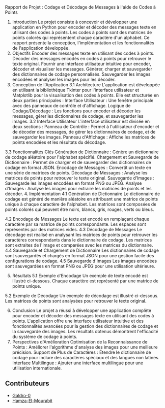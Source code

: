 Rapport de Projet : Codage et Décodage de Messages à l'aide de Codes à Points

1. Introduction
Le projet consiste à concevoir et développer une application en Python pour encoder et décoder des messages texte en utilisant des codes à points. Les codes à points sont des matrices de points colorés qui représentent chaque caractère d'un alphabet. Ce rapport présente la conception, l'implémentation et les fonctionnalités de l'application développée.
2. Objectifs
Encoder des messages texte en utilisant des codes à points.
Décoder des messages encodés en codes à points pour retrouver le texte original.
Fournir une interface utilisateur intuitive pour encoder, décoder et visualiser les messages.
Générer, charger et sauvegarder des dictionnaires de codage personnalisés.
Sauvegarder les images encodées et analyser les images pour les décoder.
3. Conception de l'Application
3.1 Architecture
L'application est développée en utilisant la bibliothèque Tkinter pour l'interface utilisateur et Matplotlib pour la visualisation des codes à points. Elle est structurée en deux parties principales :
Interface Utilisateur : Une fenêtre principale avec des panneaux de contrôle et d'affichage.
Logique de Codage/Décodage : Les fonctions pour encoder et décoder les messages, gérer les dictionnaires de codage, et sauvegarder les images.
3.2 Interface Utilisateur
L'interface utilisateur est divisée en deux sections :
Panneau de Contrôle : Permet à l'utilisateur d'encoder et de décoder des messages, de gérer les dictionnaires de codage, et de sauvegarder les images.
Panneau d'Affichage : Affiche les matrices de points encodées et les résultats du décodage.
 
3.3 Fonctionnalités Clés
Génération de Dictionnaire : Génère un dictionnaire de codage aléatoire pour l'alphabet spécifié.
Chargement et Sauvegarde de Dictionnaire : Permet de charger et de sauvegarder des dictionnaires de codage en format JSON.
Encodage de Messages : Convertit un texte en une série de matrices de points.
Décodage de Messages : Analyse les matrices de points pour retrouver le texte original.
Sauvegarde d'Images : Sauvegarde les images encodées en format PNG ou JPEG.
Analyse d'Images : Analyse les images pour extraire les matrices de points et les décoder.
4. Implémentation
4.1 Génération de Dictionnaire
Le dictionnaire de codage est généré de manière aléatoire en attribuant une matrice de points unique à chaque caractère de l'alphabet. Les matrices sont composées de points colorés qui peuvent être noirs, blancs, gris, rouges, verts ou bleus.
 
4.2 Encodage de Messages
Le texte est encodé en remplaçant chaque caractère par sa matrice de points correspondante. Les espaces sont représentés par des matrices vides.
4.3 Décodage de Messages
Le décodage est réalisé en analysant les matrices de points pour retrouver les caractères correspondants dans le dictionnaire de codage. Les matrices sont extraites de l'image et comparées avec les matrices du dictionnaire.
4.4 Sauvegarde et Chargement de Dictionnaire
Les dictionnaires de codage sont sauvegardés et chargés en format JSON pour une gestion facile des configurations de codage.
4.5 Sauvegarde d'Images
Les images encodées sont sauvegardées en format PNG ou JPEG pour une utilisation ultérieure.
 
5. Résultats
5.1 Exemple d'Encodage
Un exemple de texte encodé est illustré ci-dessous. Chaque caractère est représenté par une matrice de points unique.
 
5.2 Exemple de Décodage
Un exemple de décodage est illustré ci-dessous. Les matrices de points sont analysées pour retrouver le texte original.
 
6. Conclusion
Le projet a réussi à développer une application complète pour encoder et décoder des messages texte en utilisant des codes à points. L'application offre une interface utilisateur intuitive et des fonctionnalités avancées pour la gestion des dictionnaires de codage et la sauvegarde des images. Les résultats obtenus démontrent l'efficacité du système de codage à points.
7. Perspectives d'Amélioration
Optimisation de la Reconnaissance de Points : Améliorer l'algorithme d'analyse des images pour une meilleure précision.
Support de Plus de Caractères : Étendre le dictionnaire de codage pour inclure des caractères spéciaux et des langues non latines.
Interface Multilingue : Ajouter une interface multilingue pour une utilisation internationale.
## Contributeurs
- [Galdro-0](https://github.com/Galdro-0)
- [Hamza-El-Mourabit](https://github.com/Hamza-El-Mourabit)

